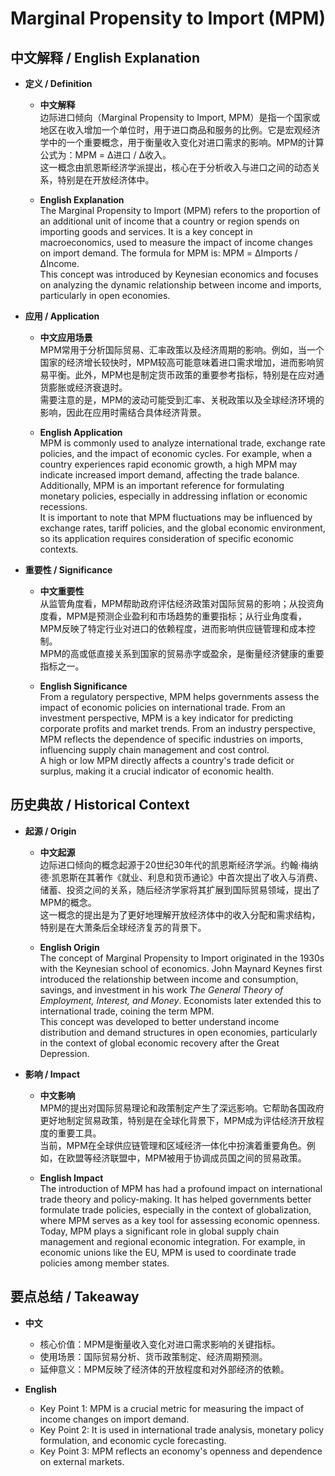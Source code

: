 # Marginal Propensity to Import (MPM)

## 中文解释 / English Explanation

* **定义 / Definition**  
  - **中文解释**  
    边际进口倾向（Marginal Propensity to Import, MPM）是指一个国家或地区在收入增加一个单位时，用于进口商品和服务的比例。它是宏观经济学中的一个重要概念，用于衡量收入变化对进口需求的影响。MPM的计算公式为：MPM = Δ进口 / Δ收入。  
    这一概念由凯恩斯经济学派提出，核心在于分析收入与进口之间的动态关系，特别是在开放经济体中。

  - **English Explanation**  
    The Marginal Propensity to Import (MPM) refers to the proportion of an additional unit of income that a country or region spends on importing goods and services. It is a key concept in macroeconomics, used to measure the impact of income changes on import demand. The formula for MPM is: MPM = ΔImports / ΔIncome.  
    This concept was introduced by Keynesian economics and focuses on analyzing the dynamic relationship between income and imports, particularly in open economies.

* **应用 / Application**  
  - **中文应用场景**  
    MPM常用于分析国际贸易、汇率政策以及经济周期的影响。例如，当一个国家的经济增长较快时，MPM较高可能意味着进口需求增加，进而影响贸易平衡。此外，MPM也是制定货币政策的重要参考指标，特别是在应对通货膨胀或经济衰退时。  
    需要注意的是，MPM的波动可能受到汇率、关税政策以及全球经济环境的影响，因此在应用时需结合具体经济背景。

  - **English Application**  
    MPM is commonly used to analyze international trade, exchange rate policies, and the impact of economic cycles. For example, when a country experiences rapid economic growth, a high MPM may indicate increased import demand, affecting the trade balance. Additionally, MPM is an important reference for formulating monetary policies, especially in addressing inflation or economic recessions.  
    It is important to note that MPM fluctuations may be influenced by exchange rates, tariff policies, and the global economic environment, so its application requires consideration of specific economic contexts.

* **重要性 / Significance**  
  - **中文重要性**  
    从监管角度看，MPM帮助政府评估经济政策对国际贸易的影响；从投资角度看，MPM是预测企业盈利和市场趋势的重要指标；从行业角度看，MPM反映了特定行业对进口的依赖程度，进而影响供应链管理和成本控制。  
    MPM的高或低直接关系到国家的贸易赤字或盈余，是衡量经济健康的重要指标之一。

  - **English Significance**  
    From a regulatory perspective, MPM helps governments assess the impact of economic policies on international trade. From an investment perspective, MPM is a key indicator for predicting corporate profits and market trends. From an industry perspective, MPM reflects the dependence of specific industries on imports, influencing supply chain management and cost control.  
    A high or low MPM directly affects a country's trade deficit or surplus, making it a crucial indicator of economic health.

## 历史典故 / Historical Context

* **起源 / Origin**  
  - **中文起源**  
    边际进口倾向的概念起源于20世纪30年代的凯恩斯经济学派。约翰·梅纳德·凯恩斯在其著作《就业、利息和货币通论》中首次提出了收入与消费、储蓄、投资之间的关系，随后经济学家将其扩展到国际贸易领域，提出了MPM的概念。  
    这一概念的提出是为了更好地理解开放经济体中的收入分配和需求结构，特别是在大萧条后全球经济复苏的背景下。

  - **English Origin**  
    The concept of Marginal Propensity to Import originated in the 1930s with the Keynesian school of economics. John Maynard Keynes first introduced the relationship between income and consumption, savings, and investment in his work *The General Theory of Employment, Interest, and Money*. Economists later extended this to international trade, coining the term MPM.  
    This concept was developed to better understand income distribution and demand structures in open economies, particularly in the context of global economic recovery after the Great Depression.

* **影响 / Impact**  
  - **中文影响**  
    MPM的提出对国际贸易理论和政策制定产生了深远影响。它帮助各国政府更好地制定贸易政策，特别是在全球化背景下，MPM成为评估经济开放程度的重要工具。  
    当前，MPM在全球供应链管理和区域经济一体化中扮演着重要角色。例如，在欧盟等经济联盟中，MPM被用于协调成员国之间的贸易政策。

  - **English Impact**  
    The introduction of MPM has had a profound impact on international trade theory and policy-making. It has helped governments better formulate trade policies, especially in the context of globalization, where MPM serves as a key tool for assessing economic openness.  
    Today, MPM plays a significant role in global supply chain management and regional economic integration. For example, in economic unions like the EU, MPM is used to coordinate trade policies among member states.

## 要点总结 / Takeaway

* **中文**  
  - 核心价值：MPM是衡量收入变化对进口需求影响的关键指标。  
  - 使用场景：国际贸易分析、货币政策制定、经济周期预测。  
  - 延伸意义：MPM反映了经济体的开放程度和对外部经济的依赖。

* **English**  
  - Key Point 1: MPM is a crucial metric for measuring the impact of income changes on import demand.  
  - Key Point 2: It is used in international trade analysis, monetary policy formulation, and economic cycle forecasting.  
  - Key Point 3: MPM reflects an economy's openness and dependence on external markets.